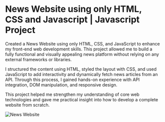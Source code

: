 # News Website using only HTML, CSS and Javascript | Javascript Project

Created a News Website using only HTML, CSS, and JavaScript to enhance my front-end web development skills. This project allowed me to build a fully functional and visually appealing news platform without relying on any external frameworks or libraries.

I structured the content using HTML, styled the layout with CSS, and used JavaScript to add interactivity and dynamically fetch news articles from an API. Through this process, I gained hands-on experience with API integration, DOM manipulation, and responsive design.

This project helped me strengthen my understanding of core web technologies and gave me practical insight into how to develop a complete website from scratch.

![News Website](images/NewsWebsite.png)

